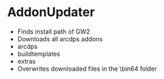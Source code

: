# AddonUpdater

* Finds install path of GW2
* Downloads all arcdps addons
 * arcdps
 * buildtemplates
 * extras
* Overwrites downloaded files in the \bin64 folder
